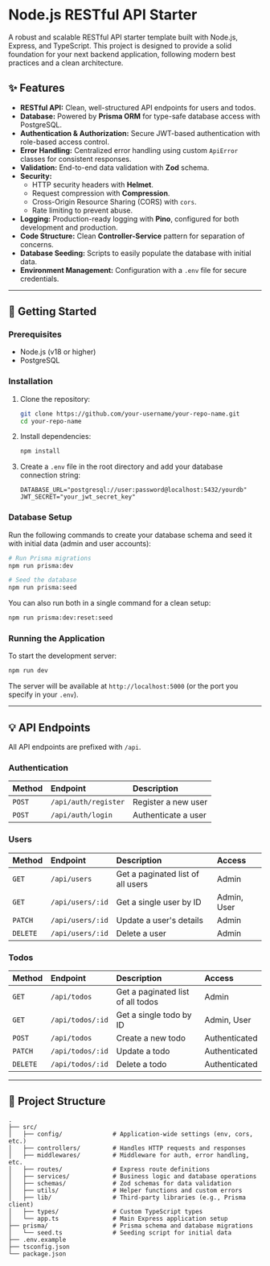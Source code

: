 # Node.js RESTful API Starter

A robust and scalable RESTful API starter template built with Node.js, Express, and TypeScript. This project is designed to provide a solid foundation for your next backend application, following modern best practices and a clean architecture.

## ✨ Features

  * **RESTful API:** Clean, well-structured API endpoints for users and todos.
  * **Database:** Powered by **Prisma ORM** for type-safe database access with PostgreSQL.
  * **Authentication & Authorization:** Secure JWT-based authentication with role-based access control.
  * **Error Handling:** Centralized error handling using custom `ApiError` classes for consistent responses.
  * **Validation:** End-to-end data validation with **Zod** schema.
  * **Security:**
      * HTTP security headers with **Helmet**.
      * Request compression with **Compression**.
      * Cross-Origin Resource Sharing (CORS) with `cors`.
      * Rate limiting to prevent abuse.
  * **Logging:** Production-ready logging with **Pino**, configured for both development and production.
  * **Code Structure:** Clean **Controller-Service** pattern for separation of concerns.
  * **Database Seeding:** Scripts to easily populate the database with initial data.
  * **Environment Management:** Configuration with a `.env` file for secure credentials.

-----

## 🚀 Getting Started

### Prerequisites

  * Node.js (v18 or higher)
  * PostgreSQL

### Installation

1.  Clone the repository:

    ```sh
    git clone https://github.com/your-username/your-repo-name.git
    cd your-repo-name
    ```

2.  Install dependencies:

    ```sh
    npm install
    ```

3.  Create a `.env` file in the root directory and add your database connection string:

    ```
    DATABASE_URL="postgresql://user:password@localhost:5432/yourdb"
    JWT_SECRET="your_jwt_secret_key"
    ```

### Database Setup

Run the following commands to create your database schema and seed it with initial data (admin and user accounts):

```sh
# Run Prisma migrations
npm run prisma:dev

# Seed the database
npm run prisma:seed
```

You can also run both in a single command for a clean setup:

```sh
npm run prisma:dev:reset:seed
```

### Running the Application

To start the development server:

```sh
npm run dev
```

The server will be available at `http://localhost:5000` (or the port you specify in your `.env`).

-----

## 💡 API Endpoints

All API endpoints are prefixed with `/api`.

### Authentication

| Method | Endpoint             | Description              |
| :----- | :------------------- | :----------------------- |
| `POST` | `/api/auth/register` | Register a new user      |
| `POST` | `/api/auth/login`    | Authenticate a user      |

### Users

| Method | Endpoint            | Description                                | Access         |
| :----- | :------------------ | :----------------------------------------- | :------------- |
| `GET`  | `/api/users`        | Get a paginated list of all users          | Admin          |
| `GET`  | `/api/users/:id`    | Get a single user by ID                    | Admin, User    |
| `PATCH`| `/api/users/:id`    | Update a user's details                    | Admin          |
| `DELETE`|`/api/users/:id`    | Delete a user                              | Admin          |

### Todos

| Method | Endpoint            | Description                                | Access         |
| :----- | :------------------ | :----------------------------------------- | :------------- |
| `GET`  | `/api/todos`        | Get a paginated list of all todos          | Admin          |
| `GET`  | `/api/todos/:id`    | Get a single todo by ID                    | Admin, User    |
| `POST` | `/api/todos`        | Create a new todo                          | Authenticated  |
| `PATCH`| `/api/todos/:id`    | Update a todo                              | Authenticated  |
| `DELETE`|`/api/todos/:id`    | Delete a todo                              | Authenticated  |

-----

## 📂 Project Structure

```
.
├── src/
│   ├── config/              # Application-wide settings (env, cors, etc.)
│   ├── controllers/         # Handles HTTP requests and responses
│   ├── middlewares/         # Middleware for auth, error handling, etc.
│   ├── routes/              # Express route definitions
│   ├── services/            # Business logic and database operations
│   ├── schemas/             # Zod schemas for data validation
│   ├── utils/               # Helper functions and custom errors
│   ├── lib/                 # Third-party libraries (e.g., Prisma client)
│   ├── types/               # Custom TypeScript types
│   └── app.ts               # Main Express application setup
├── prisma/                  # Prisma schema and database migrations
│   └── seed.ts              # Seeding script for initial data
├── .env.example
├── tsconfig.json
└── package.json
```
